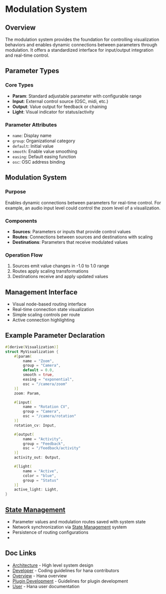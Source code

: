 # Modulation System

## Overview
The modulation system provides the foundation for controlling visualization behaviors and enables dynamic connections between parameters through modulation. It offers a standardized interface for input/output integration and real-time control.
## Parameter Types
### Core Types
- **Param**: Standard adjustable parameter with configurable range
- **Input**: External control source (OSC, midi, etc.)
- **Output**: Value output for feedback or chaining
- **Light**: Visual indicator for status/activity
### Parameter Attributes
- `name`: Display name
- `group`: Organizational category
- `default`: Initial value
- `smooth`: Enable value smoothing
- `easing`: Default easing function
- `osc`: OSC address binding
## Modulation System
### Purpose
Enables dynamic connections between parameters for real-time control. For example, an audio input level could control the zoom level of a visualization.
### Components
- **Sources**: Parameters or inputs that provide control values
- **Routes**: Connections between sources and destinations with scaling
- **Destinations**: Parameters that receive modulated values
### Operation Flow
1. Sources emit value changes in -1.0 to 1.0 range
2. Routes apply scaling transformations
3. Destinations receive and apply updated values
## Management Interface
- Visual node-based routing interface
- Real-time connection state visualization
- Simple scaling controls per route
- Active connection highlighting
##  Example Parameter Declaration
```rust
#[derive(Visualization)]
struct MyVisualization {
    #[param(
        name = "Zoom",
        group = "Camera",
        default = 0.0,
        smooth = true,
        easing = "exponential",
        osc = "/camera/zoom"
    )]
    zoom: Param,

    #[input(
        name = "Rotation CV",
        group = "Camera",
        osc = "/camera/rotation"
    )]
    rotation_cv: Input,

    #[output(
        name = "Activity",
        group = "Feedback",
        osc = "/feedback/activity"
    )]
    activity_out: Output,

    #[light(
        name = "Active",
        color = "blue",
        group = "Status"
    )]
    active_light: Light,
}
```
## [State Management](./state.md)
- Parameter values and modulation routes saved with system state
- Network synchronization via [State Management](./state.md) system
- Persistence of routing configurations
- 
## Doc Links
- [Architecture](../architecture/README.md) - High level system design
- [Developer](../developer/README.md) - Coding guidelines for hana contributors
- [Overview](../../README.md) - Hana overview
- [Plugin Development](../visualization/README.md) - Guidelines for plugin development
- [User](../user/README.md) - Hana user documentation
